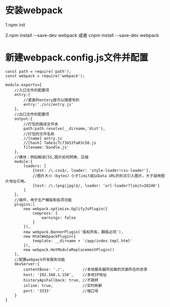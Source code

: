 # 安装webpack
1.npm init

2.npm install --save-dev webpack 或者 cnpm install --save-dev webpack 

# 新建webpack.config.js文件并配置
	const path = require('path');
	const webpack = require('webpack');
	
	module.exports={
	    //入口文件的配置项
	    entry:{
			//里面的entery是可以随便写的
    		entry:'./src/entry.js'
		},
	    //出口文件的配置项
	    output:{
			//打包的路径文件夹
		    path:path.resolve(__dirname,'dist'),
		    //打包的文件名称
			//[name] entry.js
			//[hash] 7a6e1c7c73b53fa83c50.js
		    filename:'bundle.js'
		},
	    //模块：例如解读CSS,图片如何转换，压缩
	    module:{
			loaders: [
				{test: /\.css$/, loader: 'style-loader!css-loader'},
				//图片大小（bytes）小于limit就以Data URL的形式引入图片，大于就用图片地址引用。
				{test: /\.(png|jpg)$/, loader: 'url-loader?limit=10240'}
			]
		},
	    //插件，用于生产模版和各项功能
	    plugins:[
			new webpack.optimize.UglifyJsPlugin({
				compress: {
					warnings: false
				}
			}),
			new webpack.BannerPlugin('版权所有，翻版必究'),
			new HtmlWebpackPlugin({
				template: __dirname + '/app/index.tmpl.html'
			}),
			new webpack.HotModuleReplacementPlugin()
		],
	    //配置webpack开发服务功能
	    devServer:{
			contentBase: './',		  //本地服务器所加载的页面所在的目录
	        host: '192.168.1.158', 	  //本地IP地址
	        historyApiFallback: true, //不跳转
	        inline: true, 			  //实时刷新
	        port: '3333' 			  //端口号
		}
	}